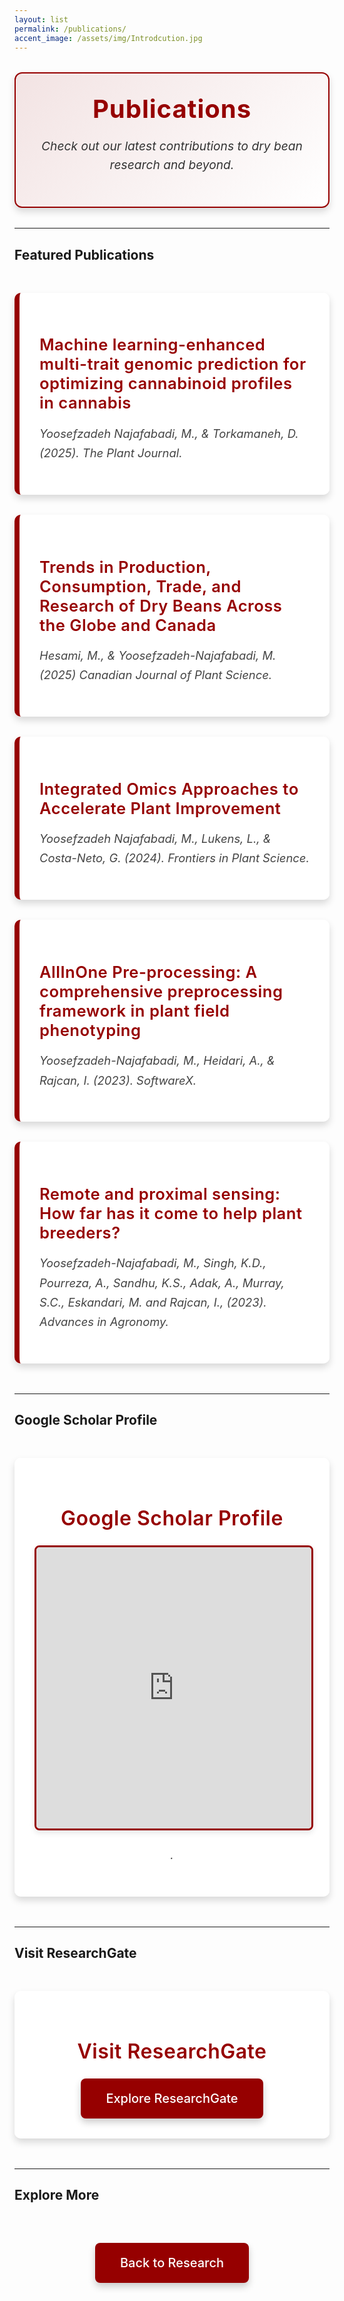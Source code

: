 ```yaml
---
layout: list
permalink: /publications/
accent_image: /assets/img/Introdcution.jpg
---
```


<div class="intro-box" style="background: linear-gradient(135deg, rgba(150,0,0,0.1), rgba(255,255,255,0.9)); border: 2px solid rgb(150,0,0); border-radius: 12px; padding: 2rem; margin: 2rem 0; box-shadow: 0 6px 12px rgba(0,0,0,0.15); text-align: center;">
 <h1 style="color: rgb(150,0,0); font-size: 2.5rem; margin: 0 auto 1rem; font-weight: 700; letter-spacing: 1px; text-align: center; width: 100%; display: block;">Publications</h1>
  <p style="font-size: 1.2rem; line-height: 1.6; color: #333; font-style: italic;">Check out our latest contributions to dry bean research and beyond.</p>
</div>

---

## Featured Publications

<div class="publications-list" style="margin: 3rem 0; max-width: 900px; margin-left: auto; margin-right: auto;">
  <div style="padding: 2rem; background: rgba(255, 255, 255, 0.95); border-left: 8px solid rgb(150,0,0); border-radius: 10px; margin-bottom: 2rem; box-shadow: 0 6px 12px rgba(0,0,0,0.15); transition: transform 0.3s, box-shadow 0.3s;">
    <h3 style="color: rgb(150,0,0); font-size: 1.6rem; margin-bottom: 0.75rem; font-weight: 600; letter-spacing: 0.5px;"><a href="https://onlinelibrary.wiley.com/doi/full/10.1111/tpj.17164" style="color: rgb(150,0,0); text-decoration: none; transition: color 0.3s;" target="_blank">Machine learning-enhanced multi-trait genomic prediction for optimizing cannabinoid profiles in cannabis</a></h3>
    <p style="font-size: 1.15rem; line-height: 1.7; color: #444; font-style: italic;">Yoosefzadeh Najafabadi, M., & Torkamaneh, D. (2025). <em>The Plant Journal</em>.</p>
  </div>
   <div style="padding: 2rem; background: rgba(255, 255, 255, 0.95); border-left: 8px solid rgb(150,0,0); border-radius: 10px; margin-bottom: 2rem; box-shadow: 0 6px 12px rgba(0,0,0,0.15); transition: transform 0.3s, box-shadow 0.3s;">
    <h3 style="color: rgb(150,0,0); font-size: 1.6rem; margin-bottom: 0.75rem; font-weight: 600; letter-spacing: 0.5px;"><a href="https://cdnsciencepub.com/doi/abs/10.1139/cjps-2024-0185?casa_token=hmqt8cASOKUAAAAA:B9SxqZi-CORyY5KHdn4SnXluDSlaOJbytMy_sVxK17HM8zlNsL7RKSM5b6GlTo5TOttyoT3dgTx917k" style="color: rgb(150,0,0); text-decoration: none; transition: color 0.3s;" target="_blank">Trends in Production, Consumption, Trade, and Research of Dry Beans Across the Globe and Canada</a></h3>
    <p style="font-size: 1.15rem; line-height: 1.7; color: #444; font-style: italic;">Hesami, M., & Yoosefzadeh-Najafabadi, M. (2025) <em>Canadian Journal of Plant Science</em>.</p>
  </div>
   <div style="padding: 2rem; background: rgba(255, 255, 255, 0.95); border-left: 8px solid rgb(150,0,0); border-radius: 10px; margin-bottom: 2rem; box-shadow: 0 6px 12px rgba(0,0,0,0.15); transition: transform 0.3s, box-shadow 0.3s;">
    <h3 style="color: rgb(150,0,0); font-size: 1.6rem; margin-bottom: 0.75rem; font-weight: 600; letter-spacing: 0.5px;"><a href="https://www.frontiersin.org/journals/plant-science/articles/10.3389/fpls.2024.1397582/full" style="color: rgb(150,0,0); text-decoration: none; transition: color 0.3s;" target="_blank">Integrated Omics Approaches to Accelerate Plant Improvement</a></h3>
    <p style="font-size: 1.15rem; line-height: 1.7; color: #444; font-style: italic;">Yoosefzadeh Najafabadi, M., Lukens, L., & Costa-Neto, G. (2024). <em>Frontiers in Plant Science</em>.</p>
  </div>
   <div style="padding: 2rem; background: rgba(255, 255, 255, 0.95); border-left: 8px solid rgb(150,0,0); border-radius: 10px; margin-bottom: 2rem; box-shadow: 0 6px 12px rgba(0,0,0,0.15); transition: transform 0.3s, box-shadow 0.3s;">
    <h3 style="color: rgb(150,0,0); font-size: 1.6rem; margin-bottom: 0.75rem; font-weight: 600; letter-spacing: 0.5px;"><a href="https://www.sciencedirect.com/science/article/pii/S2352711023001607" style="color: rgb(150,0,0); text-decoration: none; transition: color 0.3s;" target="_blank">AllInOne Pre-processing: A comprehensive preprocessing framework in plant field phenotyping</a></h3>
    <p style="font-size: 1.15rem; line-height: 1.7; color: #444; font-style: italic;">Yoosefzadeh-Najafabadi, M., Heidari, A., & Rajcan, I. (2023). <em>SoftwareX</em>.</p>
  </div>
  <div style="padding: 2rem; background: rgba(255, 255, 255, 0.95); border-left: 8px solid rgb(150,0,0); border-radius: 10px; margin-bottom: 2rem; box-shadow: 0 6px 12px rgba(0,0,0,0.15); transition: transform 0.3s, box-shadow 0.3s;">
    <h3 style="color: rgb(150,0,0); font-size: 1.6rem; margin-bottom: 0.75rem; font-weight: 600; letter-spacing: 0.5px;"><a href="https://www.sciencedirect.com/science/article/pii/S0065211323000597" style="color: rgb(150,0,0); text-decoration: none; transition: color 0.3s;" target="_blank">Remote and proximal sensing: How far has it come to help plant breeders?</a></h3>
    <p style="font-size: 1.15rem; line-height: 1.7; color: #444; font-style: italic;">Yoosefzadeh-Najafabadi, M., Singh, K.D., Pourreza, A., Sandhu, K.S., Adak, A., Murray, S.C., Eskandari, M. and Rajcan, I., (2023). <em>Advances in Agronomy</em>.</p>
  </div>
</div>

---

## Google Scholar Profile

<div style="background: rgba(255, 255, 255, 0.95); border-radius: 10px; padding: 2rem; margin: 3rem 0; box-shadow: 0 6px 12px rgba(0,0,0,0.15); text-align: center;">
  <h2 style="color: rgb(150,0,0); font-size: 2rem; margin-bottom: 1.5rem; font-weight: 600; letter-spacing: 0.5px;">Google Scholar Profile</h2>
  <iframe src="https://scholar.google.ca/citations?user=WJs0cQ0AAAAJ&hl=en" style="width: 100%; max-width: 900px; height: 450px; border: 3px solid rgb(150,0,0); border-radius: 8px; box-shadow: 0 4px 10px rgba(0,0,0,0.1);" title="Google Scholar Profile"></iframe>
  <p style="font-size: 1.15rem; line-height: 1.7; color: #444; margin-top: 1.5rem; font-style: italic;">.</p>
</div>

---

## Visit ResearchGate

<div style="background: rgba(255, 255, 255, 0.95); border-radius: 10px; padding: 2rem; margin: 3rem 0; box-shadow: 0 6px 12px rgba(0,0,0,0.15); text-align: center;">
  <h2 style="color: rgb(150,0,0); font-size: 2rem; margin-bottom: 1.5rem; font-weight: 600; letter-spacing: 0.5px;">Visit ResearchGate</h2>
  <a href="https://www.researchgate.net/profile/Mohsen-Yoosefzadeh-Najafabadi?ev=hdr_xprf" class="btn" style="display: inline-block; padding: 1.25rem 2.5rem; background: rgb(150,0,0); color: white; text-decoration: none; border-radius: 8px; box-shadow: 0 6px 12px rgba(0,0,0,0.2); font-size: 1.25rem; font-weight: 500; transition: background-color 0.3s, transform 0.3s;" target="_blank">Explore ResearchGate</a>
</div>

---

## Explore More

<div style="text-align: center; margin: 4rem 0;">
  <a href="/research/" class="btn" style="display: inline-block; padding: 1.25rem 2.5rem; background: rgb(150,0,0); color: white; text-decoration: none; border-radius: 8px; box-shadow: 0 6px 12px rgba(0,0,0,0.2); font-size: 1.25rem; font-weight: 500; transition: background-color 0.3s, transform 0.3s;">Back to Research</a>
</div>

<style>
  .publications-list div:hover { transform: translateY(-5px); box-shadow: 0 10px 20px rgba(0,0,0,0.2); }
  .publications-list a:hover { color: rgb(120,0,0); }
  .btn:hover { background-color: rgb(120,0,0); transform: translateY(-3px); box-shadow: 0 10px 20px rgba(0,0,0,0.25); }
</style>
